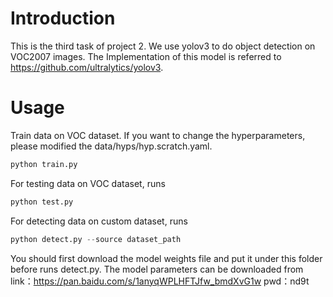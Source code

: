# Introduction
This is the third task of project 2. We use yolov3 to do object detection on VOC2007 images. The Implementation of this model is referred to https://github.com/ultralytics/yolov3.

# Usage
Train data on VOC dataset. If you want to change the hyperparameters, please modified the data/hyps/hyp.scratch.yaml.
```python
python train.py
```
For testing data on VOC dataset, runs
```python
python test.py
```
For detecting data on custom dataset, runs
```python
python detect.py --source dataset_path
```
You should first download the model weights file and put it under this folder before runs detect.py. The model parameters can be downloaded from
link：https://pan.baidu.com/s/1anyqWPLHFTJfw_bmdXvG1w 
pwd：nd9t
